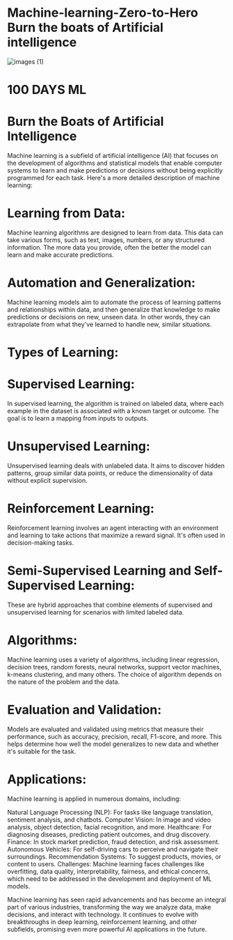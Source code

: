 # Machine-learning-Zero-to-Hero Burn the boats of Artificial intelligence
![images (1)](https://github.com/MalikZeeshan1122/Machine-learning-Zero-to-Hero/assets/130128211/268ba169-2771-4af7-b49e-55aa8ea871f3)

# 100 DAYS ML 
# Burn the Boats of Artificial Intelligence
Machine learning is a subfield of artificial intelligence (AI) that focuses on the development of algorithms and statistical models that enable computer systems to learn and make predictions or decisions without being explicitly programmed for each task. 
Here's a more detailed description of machine learning:

# Learning from Data:
Machine learning algorithms are designed to learn from data. This data can take various forms, such as text, images, numbers, or any structured information. The more data you provide, often the better the model can learn and make accurate predictions.

# Automation and Generalization:
Machine learning models aim to automate the process of learning patterns and relationships within data, and then generalize that knowledge to make predictions or decisions on new, unseen data. In other words, they can extrapolate from what they've learned to handle new, similar situations.

# Types of Learning:

# Supervised Learning:
In supervised learning, the algorithm is trained on labeled data, where each example in the dataset is associated with a known target or outcome. The goal is to learn a mapping from inputs to outputs.
# Unsupervised Learning:
Unsupervised learning deals with unlabeled data. It aims to discover hidden patterns, group similar data points, or reduce the dimensionality of data without explicit supervision.
# Reinforcement Learning:
Reinforcement learning involves an agent interacting with an environment and learning to take actions that maximize a reward signal. It's often used in decision-making tasks.
# Semi-Supervised Learning and Self-Supervised Learning: 
These are hybrid approaches that combine elements of supervised and unsupervised learning for scenarios with limited labeled data.
# Algorithms:
Machine learning uses a variety of algorithms, including linear regression, decision trees, random forests, neural networks, support vector machines, k-means clustering, and many others. The choice of algorithm depends on the nature of the problem and the data.

# Evaluation and Validation:
Models are evaluated and validated using metrics that measure their performance, such as accuracy, precision, recall, F1-score, and more. This helps determine how well the model generalizes to new data and whether it's suitable for the task.

# Applications:
Machine learning is applied in numerous domains, including:

Natural Language Processing (NLP): For tasks like language translation, sentiment analysis, and chatbots.
Computer Vision: In image and video analysis, object detection, facial recognition, and more.
Healthcare: For diagnosing diseases, predicting patient outcomes, and drug discovery.
Finance: In stock market prediction, fraud detection, and risk assessment.
Autonomous Vehicles: For self-driving cars to perceive and navigate their surroundings.
Recommendation Systems: To suggest products, movies, or content to users.
Challenges: Machine learning faces challenges like overfitting, data quality, interpretability, fairness, and ethical concerns, which need to be addressed in the development and deployment of ML models.

Machine learning has seen rapid advancements and has become an integral part of various industries, transforming the way we analyze data, make decisions, and interact with technology. It continues to evolve with breakthroughs in deep learning, reinforcement learning, and other subfields, promising even more powerful AI applications in the future.
